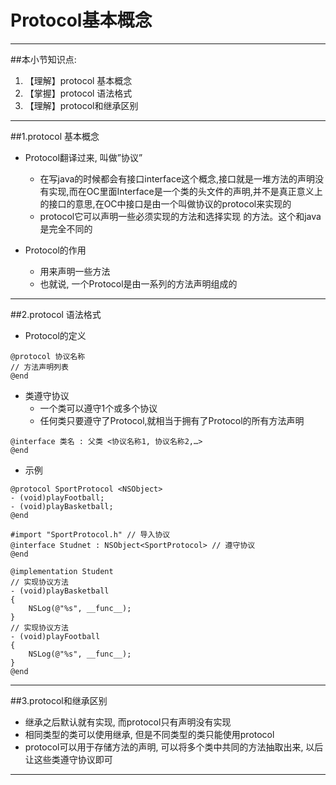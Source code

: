# Protocol基本概念

---
##本小节知识点:
1. 【理解】protocol 基本概念
2. 【掌握】protocol 语法格式
3. 【理解】protocol和继承区别

---

##1.protocol 基本概念
- Protocol翻译过来, 叫做”协议”
    + 在写java的时候都会有接口interface这个概念,接口就是一堆方法的声明没有实现,而在OC里面Interface是一个类的头文件的声明,并不是真正意义上的接口的意思,在OC中接口是由一个叫做协议的protocol来实现的
    + protocol它可以声明一些必须实现的方法和选择实现 的方法。这个和java是完全不同的


- Protocol的作用
    + 用来声明一些方法
    + 也就说, 一个Protocol是由一系列的方法声明组成的

---

##2.protocol 语法格式
- Protocol的定义

```objc
@protocol 协议名称
// 方法声明列表
@end
```

- 类遵守协议
    + 一个类可以遵守1个或多个协议
    + 任何类只要遵守了Protocol,就相当于拥有了Protocol的所有方法声明


```objc
@interface 类名 : 父类 <协议名称1, 协议名称2,…>
@end
```

- 示例

```objc
@protocol SportProtocol <NSObject>
- (void)playFootball;
- (void)playBasketball;
@end

#import "SportProtocol.h" // 导入协议
@interface Studnet : NSObject<SportProtocol> // 遵守协议
@end

@implementation Student
// 实现协议方法
- (void)playBasketball
{
    NSLog(@"%s", __func__);
}
// 实现协议方法
- (void)playFootball
{
    NSLog(@"%s", __func__);
}
@end
```

---

##3.protocol和继承区别
- 继承之后默认就有实现, 而protocol只有声明没有实现
- 相同类型的类可以使用继承, 但是不同类型的类只能使用protocol
- protocol可以用于存储方法的声明, 可以将多个类中共同的方法抽取出来, 以后让这些类遵守协议即可

---


